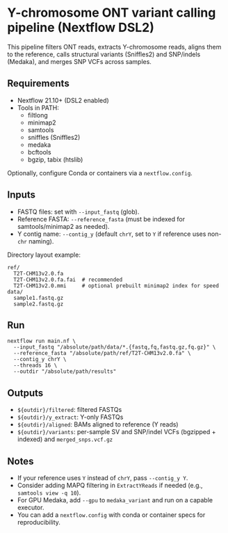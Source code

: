 # Y-chromosome ONT variant calling pipeline (Nextflow DSL2)

This pipeline filters ONT reads, extracts Y-chromosome reads, aligns them to the reference, calls structural variants (Sniffles2) and SNP/indels (Medaka), and merges SNP VCFs across samples.

## Requirements
- Nextflow 21.10+ (DSL2 enabled)
- Tools in PATH:
  - filtlong
  - minimap2
  - samtools
  - sniffles (Sniffles2)
  - medaka
  - bcftools
  - bgzip, tabix (htslib)

Optionally, configure Conda or containers via a `nextflow.config`.

## Inputs
- FASTQ files: set with `--input_fastq` (glob).
- Reference FASTA: `--reference_fasta` (must be indexed for samtools/minimap2 as needed).
- Y contig name: `--contig_y` (default `chrY`, set to `Y` if reference uses non-`chr` naming).

Directory layout example:
```
ref/
  T2T-CHM13v2.0.fa
  T2T-CHM13v2.0.fa.fai  # recommended
  T2T-CHM13v2.0.mmi     # optional prebuilt minimap2 index for speed
data/
  sample1.fastq.gz
  sample2.fastq.gz
```

## Run
```
nextflow run main.nf \
  --input_fastq "/absolute/path/data/*.{fastq,fq,fastq.gz,fq.gz}" \
  --reference_fasta "/absolute/path/ref/T2T-CHM13v2.0.fa" \
  --contig_y chrY \
  --threads 16 \
  --outdir "/absolute/path/results"
```

## Outputs
- `${outdir}/filtered`: filtered FASTQs
- `${outdir}/y_extract`: Y-only FASTQs
- `${outdir}/aligned`: BAMs aligned to reference (Y reads)
- `${outdir}/variants`: per-sample SV and SNP/indel VCFs (bgzipped + indexed) and `merged_snps.vcf.gz`

## Notes
- If your reference uses `Y` instead of `chrY`, pass `--contig_y Y`.
- Consider adding MAPQ filtering in `ExtractYReads` if needed (e.g., `samtools view -q 10`).
- For GPU Medaka, add `--gpu` to `medaka_variant` and run on a capable executor.
- You can add a `nextflow.config` with conda or container specs for reproducibility.

